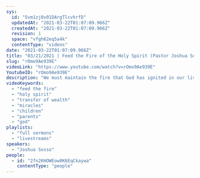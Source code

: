 ```yaml
---
sys:
  id: "5vm1zj0v01DArgTlcvhrfD"
  updatedAt: "2021-03-22T01:07:09.966Z"
  createdAt: "2021-03-22T01:07:09.966Z"
  revision: 1
  space: "vfgh62eq5a4k"
  contentType: "videos"
date: "2021-03-22T01:07:09.966Z"
title: "03/21/2021 | Feed the Fire of the Holy Spirit (Pastor Joshua Sosso)"
slug: "rOmo9Ae939E"
videoLink: "https://www.youtube.com/watch?v=rOmo9Ae939E"
YoutubeID: "rOmo9Ae939E"
description: "We must maintain the fire that God has ignited in our lives so that we don't have to play catch up. Pastor Josh compares the flame of the Holy Spirit to creating a fire in the natural. Once we've started a fire, it's easier to keep it going and to burn more. Like the five virgins with trimmed lamps awaiting the bridegroom in the Book of Matthew, we must be ready for any directive of the Holy Spirit. Buffet your flesh so that the Spirit of God can move in you. This sermon was delivered by Pastor Joshua Sosso at Freedom Fellowship Church International on March 21, 2021."
videoKeywords:
  - "feed the fire"
  - "holy spirit"
  - "transfer of wealth"
  - "miracles"
  - "children"
  - "parents"
  - "god"
playlists:
  - "full sermons"
  - "livestreams"
speakers:
  - "Joshua Sosso"
people:
  - id: "2fn2KHOWEow0K6EqCkaywa"
    contentType: "people"
---
```

